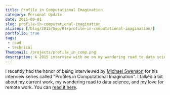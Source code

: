 ```yaml
---
title: Profile in Computational Imagination
category: Personal Update
date: 2015-09-01
slug: profile-in-computational-imagination
aliases: [/blog/2015/Sep/01/profile-in-computational-imagination/]
portfolio: true
tags:
 - read
 - technical
Thumbnail: /projects/profile_in_comp.png
description: A 2015 interview with me on my wandering road to data science and my love of remote work.
---
```


I recently had the honor of being interviewed by [Michael Swenson](http://computationalimagination.com) for his interview series called "Profiles in Computational Imagination". I talked a bit about my current work, my wandering road to data science, and my love for remote work. You can [read it here](http://computationalimagination.com/interview_tim_hopper.php).
